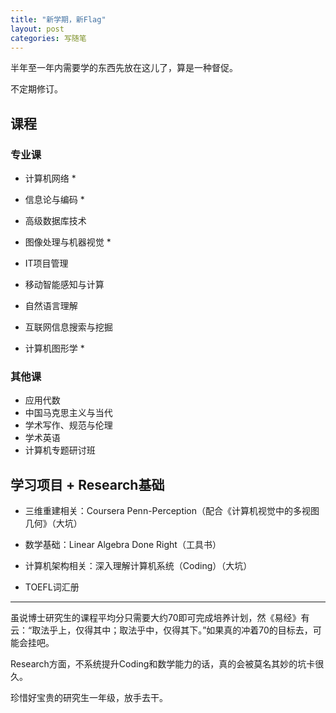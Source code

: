 ```yaml
---
title: "新学期，新Flag"
layout: post
categories: 写随笔
---
```


半年至一年内需要学的东西先放在这儿了，算是一种督促。

不定期修订。

<!-- more -->

## 课程

### 专业课

* 计算机网络 *
* 信息论与编码 *
* 高级数据库技术
* 图像处理与机器视觉 *

* IT项目管理
* 移动智能感知与计算
* 自然语言理解
* 互联网信息搜索与挖掘
* 计算机图形学 *

### 其他课

* 应用代数
* 中国马克思主义与当代
* 学术写作、规范与伦理
* 学术英语
* 计算机专题研讨班

## 学习项目 + Research基础

* 三维重建相关：Coursera Penn-Perception（配合《计算机视觉中的多视图几何》（大坑）

* 数学基础：Linear Algebra Done Right（工具书）

* 计算机架构相关：深入理解计算机系统（Coding）（大坑）
* TOEFL词汇册

---

虽说博士研究生的课程平均分只需要大约70即可完成培养计划，然《易经》有云：“取法乎上，仅得其中；取法乎中，仅得其下。”如果真的冲着70的目标去，可能会挂吧。

Research方面，不系统提升Coding和数学能力的话，真的会被莫名其妙的坑卡很久。

珍惜好宝贵的研究生一年级，放手去干。